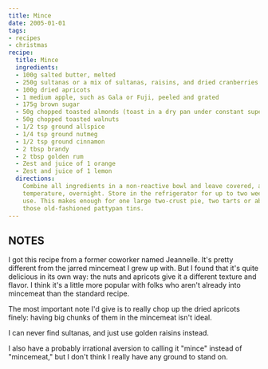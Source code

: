 ```yaml
---
title: Mince
date: 2005-01-01
tags:
- recipes
- christmas
recipe:
  title: Mince
  ingredients:
  - 100g salted butter, melted
  - 250g sultanas or a mix of sultanas, raisins, and dried cranberries
  - 100g dried apricots
  - 1 medium apple, such as Gala or Fuji, peeled and grated
  - 175g brown sugar
  - 50g chopped toasted almonds (toast in a dry pan under constant supervision)
  - 50g chopped toasted walnuts
  - 1/2 tsp ground allspice
  - 1/4 tsp ground nutmeg
  - 1/2 tsp ground cinnamon
  - 2 tbsp brandy
  - 2 tbsp golden rum
  - Zest and juice of 1 orange
  - Zest and juice of 1 lemon
  directions:
    Combine all ingredients in a non-reactive bowl and leave covered, at room
    temperature, overnight. Store in the refrigerator for up to two weeks before
    use. This makes enough for one large two-crust pie, two tarts or about six of
    those old-fashioned pattypan tins.
---
```


## NOTES

I got this recipe from a former coworker named Jeannelle. It's pretty different from the jarred mincemeat I grew up with. But I found that it's quite delicious in its own way: the nuts and apricots give it a different texture and flavor. I think it's a little more popular with folks who aren't already into mincemeat than the standard recipe.

The most important note I'd give is to really chop up the dried apricots finely: having big chunks of them in the mincemeat isn't ideal.

I can never find sultanas, and just use golden raisins instead.

I also have a probably irrational aversion to calling it "mince" instead of "mincemeat," but I don't think I really have any ground to stand on.
